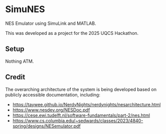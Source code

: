 # SimuNES

NES Emulator using SimuLink and MATLAB.

This was developed as a project for the 2025 UQCS Hackathon.

## Setup

Nothing ATM.

## Credit

The overarching architecture of the system is being developed based on publicly accessible documentation, including:
- https://taywee.github.io/NerdyNights/nerdynights/nesarchitecture.html
- https://www.nesdev.org/NESDoc.pdf
- https://cese.ewi.tudelft.nl/software-fundamentals/part-2/nes.html
- https://www.cs.columbia.edu/~sedwards/classes/2023/4840-spring/designs/NESemulator.pdf
